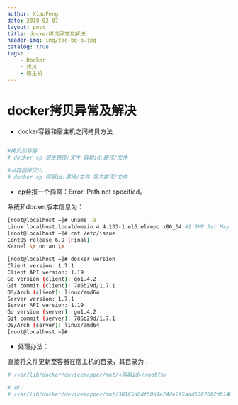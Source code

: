 ```yaml
---
author: XiaoFeng
date: 2018-02-07
layout: post
title: docker拷贝异常及解决
header-img: img/tag-bg-o.jpg
catalog: true
tags:
    - Docker
    - 拷贝
    - 宿主机
---
```


# docker拷贝异常及解决

- docker容器和宿主机之间拷贝方法

```bash 

#拷贝到容器
# docker cp 宿主路径/文件 容器id:路径/文件

#从容器拷贝出
# docker cp 容器id:路径/文件 宿主路径/文件
```

- cp会报一个异常：Error: Path not specified。

系统和docker版本信息为：
```bash
[root@localhost ~]# uname -a
Linux localhost.localdomain 4.4.133-1.el6.elrepo.x86_64 #1 SMP Sat May 26 10:25:53 EDT 2018 x86_64 x86_64 x86_64 GNU/Linux
[root@localhost ~]# cat /etc/issue
CentOS release 6.9 (Final)
Kernel \r on an \m

[root@localhost ~]# docker version
Client version: 1.7.1
Client API version: 1.19
Go version (client): go1.4.2
Git commit (client): 786b29d/1.7.1
OS/Arch (client): linux/amd64
Server version: 1.7.1
Server API version: 1.19
Go version (server): go1.4.2
Git commit (server): 786b29d/1.7.1
OS/Arch (server): linux/amd64
[root@localhost ~]#

```

- 处理办法：

直接将文件更新至容器在宿主机的目录，其目录为：

```bash
# /var/lib/docker/devicemapper/mnt/<容器id>/rootfs/

# 如：
# /var/lib/docker/devicemapper/mnt/38165d8df50b1e24de2f5add5387602d9140af815ead7e3b40e2d42e317b5a94/rootfs/
```
